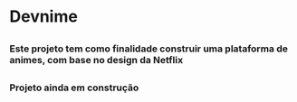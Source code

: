# Devnime
##

### Este projeto tem como finalidade construir uma plataforma de animes, com base no design da Netflix
##

### Projeto ainda em construção
